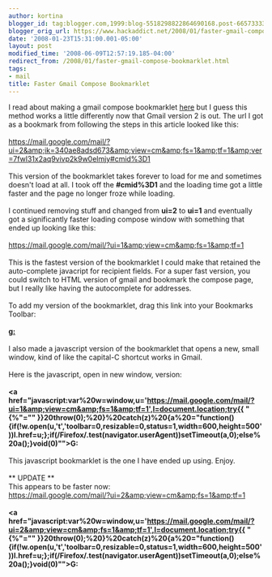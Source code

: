 ```yaml
---
author: kortina
blogger_id: tag:blogger.com,1999:blog-5518298822864690168.post-6657333396585278173
blogger_orig_url: https://www.hackaddict.net/2008/01/faster-gmail-compose-bookmarklet.html
date: '2008-01-23T15:31:00.001-05:00'
layout: post
modified_time: '2008-06-09T12:57:19.185-04:00'
redirect_from: /2008/01/faster-gmail-compose-bookmarklet.html
tags:
- mail
title: Faster Gmail Compose Bookmarklet
---
```


I read about making a gmail compose bookmarklet <a href="http://www.lifehack.org/articles/productivity/how-to-make-gmailgcal-rock-your-tasks.html">here</a> but I guess this method works a little differently now that Gmail version 2 is out.  The url I got as a bookmark from following the steps in this article looked like this:<br/><br/>https://mail.google.com/mail/?ui=2&amp;ik=340ae8adsd673&amp;view=cm&amp;fs=1&amp;tf=1&amp;ver=7fwl31x2aq9vivp2k9w0elmjy#cmid%3D1<br/><br/>This version of the bookmarklet takes forever to load for me and sometimes doesn't load at all.  I took off the <b>#cmid%3D1</b> and the loading time got a little faster and the page no longer froze while loading.<br/><br/>I continued removing stuff and changed from <b>ui=2</b> to <b>ui=1</b> and eventually got a significantly faster loading compose window with something that ended up looking like this:<br/><br/>https://mail.google.com/mail/?ui=1&amp;view=cm&amp;fs=1&amp;tf=1<br/><br/>This is the fastest version of the bookmarklet I could make that retained the auto-complete javacript for recipient fields.  For a super fast version, you could switch to HTML version of gmail and bookmark the compose page, but I  really like having the autocomplete for addresses.<br/><br/>To add my version of the bookmarklet, drag this link into your Bookmarks Toolbar:<br/><br/><b><a href="https://mail.google.com/mail/?ui=1&amp;view=cm&amp;fs=1&amp;tf=1">g:</a></b><br/><br/>I also made a javascript version of the bookmarklet that opens a new, small window, kind of like the capital-C shortcut works in Gmail.<br/><br/>Here is the javascript, open in new window, version:<br/><br/><b><a href="javascript:var%20w=window,u='https://mail.google.com/mail/?ui=1&amp;view=cm&amp;fs=1&amp;tf=1',l=document.location;try{{ " {%"="" }}20throw(0);%20}%20catch(z)%20{a%20="function(){if(!w.open(u,'t','toolbar=0,resizable=0,status=1,width=600,height=500'))l.href=u;};if(/Firefox/.test(navigator.userAgent))setTimeout(a,0);else%20a();}void(0)&quot;">G:</a></b><br/><br/>This javascript bookmarklet is the one I have ended up using.  Enjoy.<br/><br/>** UPDATE **<br/>This appears to be faster now:<br/>https://mail.google.com/mail/?ui=2&amp;view=cm&amp;fs=1&amp;tf=1<br/><br/><b><a href="javascript:var%20w=window,u='https://mail.google.com/mail/?ui=2&amp;view=cm&amp;fs=1&amp;tf=1',l=document.location;try{{ " {%"="" }}20throw(0);%20}%20catch(z)%20{a%20="function(){if(!w.open(u,'t','toolbar=0,resizable=0,status=1,width=600,height=500'))l.href=u;};if(/Firefox/.test(navigator.userAgent))setTimeout(a,0);else%20a();}void(0)&quot;">G:</a></b>